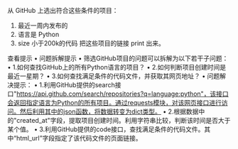 从 GitHub 上选出符合这些条件的项目： 
1. 最近一周内发布的 
2. 语言是 Python 
3. size 小于200k的代码 
把这些项目的链接 print 出来。

查看提示
•   问题拆解提示
•   筛选GitHub项目的问题可以拆解为以下若干子问题：
•   1.如何查找GitHub上的所有Python语言的项目？
•   2.如何判断项目创建时间是最近一星期？
•   3.如何查找满足条件的代码文件，并获取其网页地址？
•   问题解决提示：
•   1.利用GitHub提供的search接口"https://api.github.com/search/repositories?q=language:python"，该接口会返回指定语言为Python的所有项目。通过requests模块，对该网页接口进行访问。然后利用其中的json函数，将数据转变为dict类型。
•   2.根据数据中的"created_at"字段，提取项目创建时间。利用字符串比较，判断该时间是否大于某个值。
•   3.利用GitHub提供的code接口，查找满足条件的代码文件。其中“html_url”字段指定了该代码文件的页面链接。
